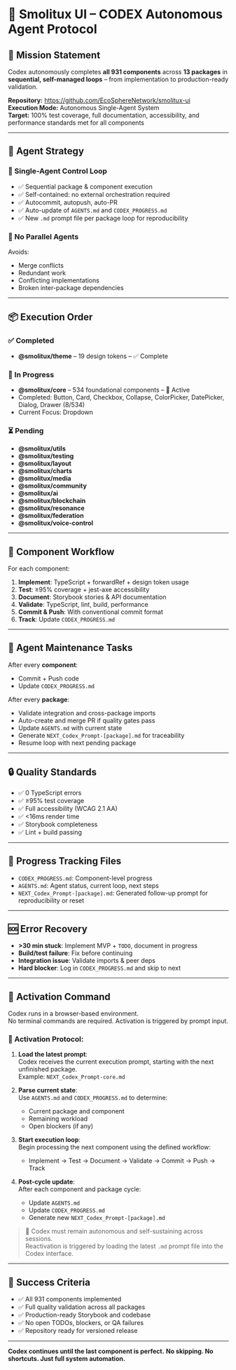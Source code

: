 # 🤖 Smolitux UI – CODEX Autonomous Agent Protocol

## 🎯 Mission Statement

Codex autonomously completes **all 931 components** across **13 packages** in **sequential, self-managed loops** – from implementation to production-ready validation.

**Repository:** https://github.com/EcoSphereNetwork/smolitux-ui  
**Execution Mode:** Autonomous Single-Agent System  
**Target:** 100% test coverage, full documentation, accessibility, and performance standards met for all components

---

## 🧠 Agent Strategy

### 🧩 Single-Agent Control Loop

- ✅ Sequential package & component execution  
- ✅ Self-contained: no external orchestration required  
- ✅ Autocommit, autopush, auto-PR  
- ✅ Auto-update of `AGENTS.md` and `CODEX_PROGRESS.md`  
- ✅ New `.md` prompt file per package loop for reproducibility

### 🚫 No Parallel Agents

Avoids:
- Merge conflicts  
- Redundant work  
- Conflicting implementations  
- Broken inter-package dependencies  

---

## 📦 Execution Order

### ✅ Completed
- **@smolitux/theme** – 19 design tokens – ✅ Complete

### 🔄 In Progress
 - **@smolitux/core** – 534 foundational components – 🔄 Active
  - Completed: Button, Card, Checkbox, Collapse, ColorPicker, DatePicker, Dialog, Drawer (8/534)
  - Current Focus: Dropdown

### ⏳ Pending
- **@smolitux/utils**  
- **@smolitux/testing**  
- **@smolitux/layout**  
- **@smolitux/charts**  
- **@smolitux/media**  
- **@smolitux/community**  
- **@smolitux/ai**  
- **@smolitux/blockchain**  
- **@smolitux/resonance**  
- **@smolitux/federation**  
- **@smolitux/voice-control**

---

## 🔁 Component Workflow

For each component:
1. **Implement**: TypeScript + forwardRef + design token usage  
2. **Test**: ≥95% coverage + jest-axe accessibility  
3. **Document**: Storybook stories & API documentation  
4. **Validate**: TypeScript, lint, build, performance  
5. **Commit & Push**: With conventional commit format  
6. **Track**: Update `CODEX_PROGRESS.md`

---

## 📂 Agent Maintenance Tasks

After every **component**:
- Commit + Push code  
- Update `CODEX_PROGRESS.md`

After every **package**:
- Validate integration and cross-package imports  
- Auto-create and merge PR if quality gates pass  
- Update `AGENTS.md` with current state  
- Generate `NEXT_Codex_Prompt-[package].md` for traceability  
- Resume loop with next pending package

---

## 🔒 Quality Standards

- ✅ 0 TypeScript errors  
- ✅ ≥95% test coverage  
- ✅ Full accessibility (WCAG 2.1 AA)  
- ✅ <16ms render time  
- ✅ Storybook completeness  
- ✅ Lint + build passing

---

## 🧾 Progress Tracking Files

- `CODEX_PROGRESS.md`: Component-level progress  
- `AGENTS.md`: Agent status, current loop, next steps  
- `NEXT_Codex_Prompt-[package].md`: Generated follow-up prompt for reproducibility or reset

---

## 🆘 Error Recovery

- **>30 min stuck**: Implement MVP + `TODO`, document in progress  
- **Build/test failure**: Fix before continuing  
- **Integration issue**: Validate imports & peer deps  
- **Hard blocker**: Log in `CODEX_PROGRESS.md` and skip to next

---

## 🚀 Activation Command

Codex runs in a browser-based environment.  
No terminal commands are required. Activation is triggered by prompt input.

### 🔁 Activation Protocol:

1. **Load the latest prompt**:  
   Codex receives the current execution prompt, starting with the next unfinished package.  
   Example: `NEXT_Codex_Prompt-core.md`

2. **Parse current state**:  
   Use `AGENTS.md` and `CODEX_PROGRESS.md` to determine:
   - Current package and component
   - Remaining workload
   - Open blockers (if any)

3. **Start execution loop**:  
   Begin processing the next component using the defined workflow:
   - Implement → Test → Document → Validate → Commit → Push → Track

4. **Post-cycle update**:  
   After each component and package cycle:
   - Update `AGENTS.md`  
   - Update `CODEX_PROGRESS.md`  
   - Generate new `NEXT_Codex_Prompt-[package].md`

> 🧠 Codex must remain autonomous and self-sustaining across sessions.  
> Reactivation is triggered by loading the latest `.md` prompt file into the Codex interface.

---

## 🏁 Success Criteria

* ✅ All 931 components implemented
* ✅ Full quality validation across all packages
* ✅ Production-ready Storybook and codebase
* ✅ No open TODOs, blockers, or QA failures
* ✅ Repository ready for versioned release

---

**Codex continues until the last component is perfect.**
**No skipping. No shortcuts. Just full system automation.**
